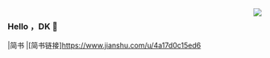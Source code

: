 
<img align="right" src="https://github-readme-stats.vercel.app/api?username=DarkingForUnity&locale=cn" />

### Hello ，DK 👋

|简书
|[简书链接]https://www.jianshu.com/u/4a17d0c15ed6

<!--
**DarkingForUnity/DarkingForUnity** is a ✨ _special_ ✨ repository because its `README.md` (this file) appears on your GitHub profile.

Here are some ideas to get you started:

- 🔭 I’m currently working on ...
- 🌱 I’m currently learning ...
- 👯 I’m looking to collaborate on ...
- 🤔 I’m looking for help with ...
- 💬 Ask me about ...
- 📫 How to reach me: ...
- 😄 Pronouns: ...
- ⚡ Fun fact: ...
-->

